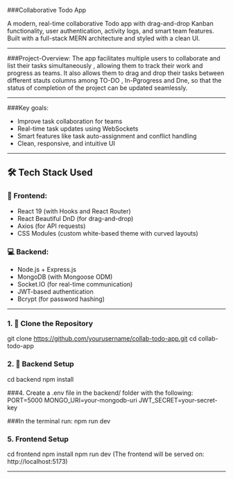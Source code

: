 ###Collaborative Todo App

A modern, real-time collaborative Todo app with drag-and-drop Kanban functionality, user authentication, activity logs, and smart team features. Built with a full-stack MERN architecture and styled with a clean  UI.

-------------------------------------------------------------------------------------------------------------------------------------------------------------------------------------------------------------------------------------------------------------------------------

###Project-Overview:
 The app facilitates multiple users to collaborate and list their tasks simultaneously , allowing them to track their work and progress as teams. It also allows them to drag and drop their tasks between different stauts columns among TO-DO , In-Pgrogress and Dne, so that the status of completion of the project can be updated seamlessly.

 -------------------------------------------------------------------------------------------------------------------------------------------------------------------------------------------------------------------------------------------------------------------------------
 
 ###Key goals:
- Improve task collaboration for teams
- Real-time task updates using WebSockets
- Smart features like task auto-assignment and conflict handling
- Clean, responsive, and intuitive UI

  
-------------------------------------------------------------------------------------------------------------------------------------------------------------------------------------------------------------------------------------------------------------------------------


## 🛠 Tech Stack Used

### 🔧 Frontend:
- React 19 (with Hooks and React Router)
- React Beautiful DnD (for drag-and-drop)
- Axios (for API requests)
- CSS Modules (custom white-based theme with curved layouts)

### 💻 Backend:
- Node.js + Express.js
- MongoDB (with Mongoose ODM)
- Socket.IO (for real-time communication)
- JWT-based authentication
- Bcrypt (for password hashing)

-------------------------------------------------------------------------------------------------------------------------------------------------------------------------------------------------------------------------------------------------------------------------------

### 1. 📁 Clone the Repository
git clone https://github.com/yourusername/collab-todo-app.git
cd collab-todo-app

### 2. 🔌 Backend Setup
cd backend
npm install

###4. Create a .env file in the backend/ folder with the following:
PORT=5000
MONGO_URI=your-mongodb-uri
JWT_SECRET=your-secret-key

###In the terminal run: 
npm run dev


### 5. Frontend Setup
cd frontend
npm install
npm run dev
(The frontend will be served on: http://localhost:5173)

------------------------------------------------------------------------------------------------------------------------------------------------------------------------------------------------------------------------------------------------------------------------------




































